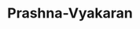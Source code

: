 ---
show: false

title: Prashna-Vyakaran

type: aagam
position: 1.10

cat: anga

children: 
  type: book
  count: 2

---